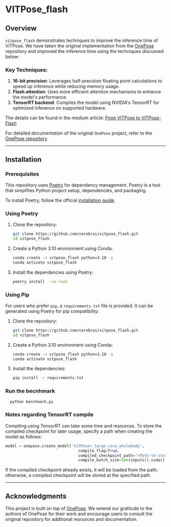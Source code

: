 # VITPose_flash

## Overview
`vitpose_flash` demonstrates techniques to improve the inference time of ViTPose. We have taken the original implementation from the [OnePose](https://github.com/developer0hye/onepose) repository and improved the inference time using the techniques discussed below:

### Key Techniques:
1. **16-bit precision**: Leverages half-precision floating point calculations to speed up inference while reducing memory usage.
2. **Flash attention**: Uses more efficient attention mechanisms to enhance the model's performance.
3. **TensorRT backend**: Compiles the model using NVIDIA's TensorRT for optimized inference on supported hardware.

The details can be found in the medium article: [From VITPose to VITPose-Flash](https://medium.com/@safwan.comsats/from-vitpose-to-vitpose-flash-099b6dfb14f6)

For detailed documentation of the original `OnePose` project, refer to the [OnePose repository](https://github.com/developer0hye/onepose).

---

## Installation

### Prerequisites
This repository uses [Poetry](https://python-poetry.org/) for dependency management. Poetry is a tool that simplifies Python project setup, dependencies, and packaging.

To install Poetry, follow the official [installation guide](https://python-poetry.org/docs/#installation).

### Using Poetry
1. Clone the repository:
   ```bash
   git clone https://github.com/cerebrai/vitpose_flash.git
   cd vitpose_flash
   ```
2. Create a Python 3.10 environment using Conda:
   ```bash
   conda create -n vitpose_flash python=3.10 -y
   conda activate vitpose_flash
   ```
3. Install the dependencies using Poetry:
   ```bash
   poetry install --no-root
   ```

### Using Pip
For users who prefer `pip`, a `requirements.txt` file is provided. It can be generated using Poetry for pip compatibility:

1. Clone the repository:
   ```bash
   git clone https://github.com/cerebrai/vitpose_flash.git
   cd vitpose_flash
   ```
2. Create a Python 3.10 environment using Conda:
   ```bash
   conda create -n vitpose_flash python=3.10 -y
   conda activate vitpose_flash
   ```

3. Install the dependencies:
   ```bash
   pip install -r requirements.txt
   ```

### Run the becnhmark
```bash
  python benchmark.py
   ```

### Notes regarding TensorRT compile
Compiling using TensorRT can take some time and resources. To store the compiled checkpoint for later usage, specify a path when creating the model as follows:
```python
model = onepose.create_model('ViTPose+_large_coco_wholebody',
                                compile_flag=True,
                                compiled_checkpoint_path="<Path-to-store-the-compiled-checkpoint>"
                                compile_batch_size=len(inputs)).cuda()
```
If the compiled checkpoint already exists, it will be loaded from the path; otherwise, a compiled checkpoint will be stored at the specified path. 

---

## Acknowledgments
This project is built on top of [OnePose](https://github.com/developer0hye/onepose). We extend our gratitude to the authors of OnePose for their work and encourage users to consult the original repository for additional resources and documentation.
